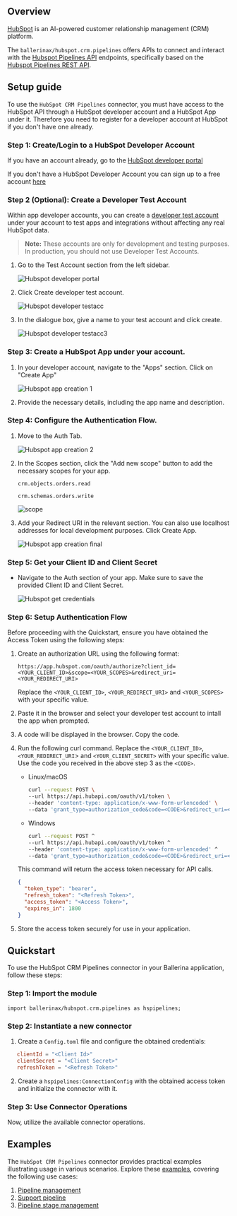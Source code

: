 ## Overview

[HubSpot](https://www.hubspot.com) is an AI-powered customer relationship management (CRM) platform. 

The `ballerinax/hubspot.crm.pipelines` offers APIs to connect and interact with the [Hubspot Pipelines API](https://developers.hubspot.com/docs/guides/api/crm/pipelines) endpoints, specifically based on the [Hubspot Pipelines REST API](https://developers.hubspot.com/docs/reference/api/overview).

## Setup guide

To use the `HubSpot CRM Pipelines` connector, you must have access to the HubSpot API through a HubSpot developer account and a HubSpot App under it. Therefore you need to register for a developer account at HubSpot if you don't have one already.

### Step 1: Create/Login to a HubSpot Developer Account

If you have an account already, go to the [HubSpot developer portal](https://app.hubspot.com/)

If you don't have a HubSpot Developer Account you can sign up to a free account [here](https://developers.hubspot.com/get-started)

### Step 2 (Optional): Create a Developer Test Account

Within app developer accounts, you can create a [developer test account](https://developers.hubspot.com/beta-docs/getting-started/account-types#developer-test-accounts) under your account to test apps and integrations without affecting any real HubSpot data.

> **Note:** These accounts are only for development and testing purposes. In production, you should not use Developer Test Accounts.

1. Go to the Test Account section from the left sidebar.

   ![Hubspot developer portal](/docs/resources/test_acc_1.png)

2. Click Create developer test account.

   ![Hubspot developer testacc](/docs/resources/test_acc_2.png)

3. In the dialogue box, give a name to your test account and click create.

   ![Hubspot developer testacc3](/docs/resources/test_acc_3.png)

### Step 3: Create a HubSpot App under your account.

1. In your developer account, navigate to the "Apps" section. Click on "Create App"

   ![Hubspot app creation 1](/docs/resources/create_app_1.png)

2. Provide the necessary details, including the app name and description.

### Step 4: Configure the Authentication Flow.

1. Move to the Auth Tab.

   ![Hubspot app creation 2](/docs/resources/create_app_2.png)

2. In the Scopes section, click the "Add new scope" button to add the necessary scopes for your app.

   `crm.objects.orders.read`

   `crm.schemas.orders.write`
   
   ![scope](/docs/resources/scope.png)
4. Add your Redirect URI in the relevant section. You can also use localhost addresses for local development purposes. Click Create App.

   ![Hubspot app creation final](/docs/resources/create_app_final.png)

### Step 5: Get your Client ID and Client Secret

- Navigate to the Auth section of your app. Make sure to save the provided Client ID and Client Secret.

   ![Hubspot get credentials](/docs/resources/get_credentials.png)

### Step 6: Setup Authentication Flow

Before proceeding with the Quickstart, ensure you have obtained the Access Token using the following steps:

1. Create an authorization URL using the following format:

   ```
   https://app.hubspot.com/oauth/authorize?client_id=<YOUR_CLIENT_ID>&scope=<YOUR_SCOPES>&redirect_uri=<YOUR_REDIRECT_URI>
   ```

   Replace the `<YOUR_CLIENT_ID>`, `<YOUR_REDIRECT_URI>` and `<YOUR_SCOPES>` with your specific value.

2. Paste it in the browser and select your developer test account to intall the app when prompted.

3. A code will be displayed in the browser. Copy the code.

4. Run the following curl command. Replace the `<YOUR_CLIENT_ID>`, `<YOUR_REDIRECT_URI`> and `<YOUR_CLIENT_SECRET>` with your specific value. Use the code you received in the above step 3 as the `<CODE>`.

   - Linux/macOS

     ```bash
     curl --request POST \
     --url https://api.hubapi.com/oauth/v1/token \
     --header 'content-type: application/x-www-form-urlencoded' \
     --data 'grant_type=authorization_code&code=<CODE>&redirect_uri=<YOUR_REDIRECT_URI>&client_id=<YOUR_CLIENT_ID>&client_secret=<YOUR_CLIENT_SECRET>'
     ```

   - Windows

     ```bash
     curl --request POST ^
     --url https://api.hubapi.com/oauth/v1/token ^
     --header 'content-type: application/x-www-form-urlencoded' ^
     --data 'grant_type=authorization_code&code=<CODE>&redirect_uri=<YOUR_REDIRECT_URI>&client_id=<YOUR_CLIENT_ID>&client_secret=<YOUR_CLIENT_SECRET>'
     ```

   This command will return the access token necessary for API calls.

   ```json
   {
     "token_type": "bearer",
     "refresh_token": "<Refresh Token>",
     "access_token": "<Access Token>",
     "expires_in": 1800
   }
   ```

5. Store the access token securely for use in your application.

## Quickstart


To use the HubSpot CRM Pipelines connector in your Ballerina application, follow these steps:

### Step 1: Import the module
```ballerina
import ballerinax/hubspot.crm.pipelines as hspipelines;
```

### Step 2: Instantiate a new connector

1. Create a `Config.toml` file and configure the obtained credentials:
```toml
   clientId = "<Client Id>"
   clientSecret = "<Client Secret>"
   refreshToken = "<Refresh Token>"
```
2. Create a `hspipelines:ConnectionConfig` with the obtained access token and initialize the connector with it.

### Step 3: Use Connector Operations

Now, utilize the available connector operations.

## Examples

The `HubSpot CRM Pipelines` connector provides practical examples illustrating usage in various scenarios. Explore these [examples](https://github.com/ballerina-platform/module-ballerinax-hubspot.crm.pipelines/tree/9a23607e3c2bb8c638e2c41c47b3cdd04562a203/examples), covering the following use cases:

1. [Pipeline management](../examples/Pipeline-management/main.bal)
2. [Support pipeline](../examples/Support-pipeline/main.bal)
3. [Pipeline stage management](../examples/Pipeline-stage-management/main.bal)

